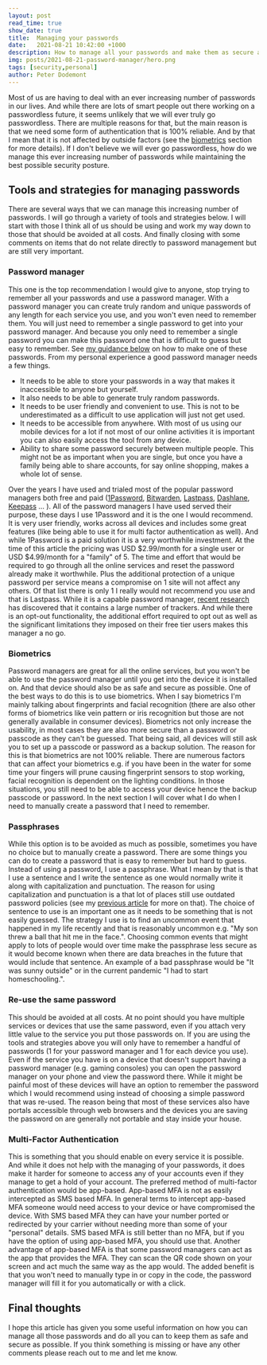 ```yaml
---
layout: post
read_time: true
show_date: true
title:  Managing your passwords
date:   2021-08-21 10:42:00 +1000
description: How to manage all your passwords and make them as secure as possible.
img: posts/2021-08-21-password-manager/hero.png
tags: [security,personal]
author: Peter Dodemont
---
```

Most of us are having to deal with an ever increasing number of passwords in our lives. And while there are lots of smart people out there working on a passwordless future, it seems unlikely that we will ever truly go passwordless. There are multiple reasons for that, but the main reason is that we need some form of authentication that is 100% reliable. And by that I mean that it is not affected by outside factors (see the [biometrics](#biometrics) section for more details).
If I don't believe we will ever go passwordless, how do we manage this ever increasing number of passwords while maintaining the best possible security posture.

## Tools and strategies for managing passwords
There are several ways that we can manage this increasing number of passwords. I will go through a variety of tools and strategies below. I will start with those I think all of us should be using and work my way down to those that should be avoided at all costs.
And finally closing with some comments on items that do not relate directly to password management but are still very important.

### Password manager
This one is the top recommendation I would give to anyone, stop trying to remember all your passwords and use a password manager. With a password manager you can create truly random and unique passwords of any length for each service you use, and you won't even need to remember them. You will just need to remember a single password to get into your password manager. And because you only need to remember a single password you can make this password one that is difficult to guess but easy to remember. See [my guidance below](#passphrases) on how to make one of these passwords.
From my personal experience a good password manager needs a few things.
* It needs to be able to store your passwords in a way that makes it inaccessible to anyone but yourself.
* It also needs to be able to generate truly random passwords.
* It needs to be user friendly and convenient to use. This is not to be underestimated as a difficult to use application will just not get used.
* It needs to be accessible from anywhere. With most of us using our mobile devices for a lot if not most of our online activities it is important you can also easily access the tool from any device.
* Ability to share some password securely between multiple people. This might not be as important when you are single, but once you have a family being able to share accounts, for say online shopping, makes a whole lot of sense.

Over the years I have used and trialed most of the popular password managers both free and paid ([1Password](https://1password.com/), [Bitwarden](https://bitwarden.com/), [Lastpass](https://www.lastpass.com/), [Dashlane](https://dashlane.com), [Keepass](https://keepass.info/) ... ).
All of the password managers I have used served their purpose, these days I use 1Password and it is the one I would recommend. It is very user friendly, works across all devices and includes some great features (like being able to use it for multi factor authentication as well). And while 1Password is a paid solution it is a very worthwhile investment. At the time of this article the pricing was USD $2.99/month for a single user or USD $4.99/month for a "family" of 5. The time and effort that would be required to go through all the online services and reset the password already make it worthwhile. Plus the additional protection of a unique password per service means a compromise on 1 site will not affect any others.
Of that list there is only 1 I really would not recommend you use and that is Lastpass. While it is a capable password manager, [recent research](https://www.theregister.com/2021/02/25/lastpass_android_trackers_found/) has discovered that it contains a large number of trackers. And while there is an opt-out functionality, the additional effort required to opt out as well as the significant limitations they imposed on their free tier users makes this manager a no go.

### Biometrics
Password managers are great for all the online services, but you won't be able to use the password manager until you get into the device it is installed on. And that device should also be as safe and secure as possible. One of the best ways to do this is to use biometrics. When I say biometrics I'm mainly talking about fingerprints and facial recognition (there are also other forms of biometrics like vein pattern or iris recognition but those are not generally available in consumer devices).
Biometrics not only increase the usability, in most cases they are also more secure than a password or passcode as they can't be guessed.
That being said, all devices will still ask you to set up a passcode or password as a backup solution. The reason for this is that biometrics are not 100% reliable. There are numerous factors that can affect your biometrics e.g. if you have been in the water for some time your fingers will prune causing fingerprint sensors to stop working, facial recognition is dependent on the lighting conditions. In those situations, you still need to be able to access your device hence the backup passcode or password. In the next section I will cover what I do when I need to manually create a password that I need to remember.

### Passphrases
While this option is to be avoided as much as possible, sometimes you have no choice but to manually create a password. There are some things you can do to create a password that is easy to remember but hard to guess.
Instead of using a password, I use a passphrase. What I mean by that is that I use a sentence and I write the sentence as one would normally write it along with capitalization and punctuation. The reason for using capitalization and punctuation is a that lot of places still use outdated password policies (see my [previous article](\password-policies.html) for more on that).
The choice of sentence to use is an important one as it needs to be something that is not easily guessed. The strategy I use is to find an uncommon event that happened in my life recently and that is reasonably uncommon e.g. "My son threw a ball that hit me in the face.". Choosing common events that might apply to lots of people would over time make the passphrase less secure as it would become known when there are data breaches in the future that would include that sentence. An example of a bad passphrase would be "It was sunny outside" or in the current pandemic "I had to start homeschooling.".

### Re-use the same password
This should be avoided at all costs. At no point should you have multiple services or devices that use the same password, even if you attach very little value to the service you put those passwords on. If you are using the tools and strategies above you will only have to remember a handful of passwords (1 for your password manager and 1 for each device you use).
Even if the service you have is on a device that doesn't support having a password manager (e.g. gaming consoles) you can open the password manager on your phone and view the password there. While it might be painful most of these devices will have an option to remember the password which I would recommend using instead of choosing a simple password that was re-used. The reason being that most of these services also have portals accessible through web browsers and the devices you are saving the password on are generally not portable and stay inside your house.

### Multi-Factor Authentication
This is something that you should enable on every service it is possible. And while it does not help with the managing of your passwords, it does make it harder for someone to access any of your accounts even if they manage to get a hold of your account.
The preferred method of multi-factor authentication would be app-based. App-based MFA is not as easily intercepted as SMS based MFA.
In general terms to intercept app-based MFA someone would need access to your device or have compromised the device. With SMS based MFA they can have your number ported or redirected by your carrier without needing more than some of your "personal" details.
SMS based MFA is still better than no MFA, but if you have the option of using app-based MFA, you should use that.
Another advantage of app-based MFA is that some password managers can act as the app that provides the MFA. They can scan the QR code shown on your screen and act much the same way as the app would. The added benefit is that you won't need to manually type in or copy in the code, the password manager will fill it for you automatically or with a click.

## Final thoughts
I hope this article has given you some useful information on how you can manage all those passwords and do all you can to keep them as safe and secure as possible. If you think something is missing or have any other comments please reach out to me and let me know.